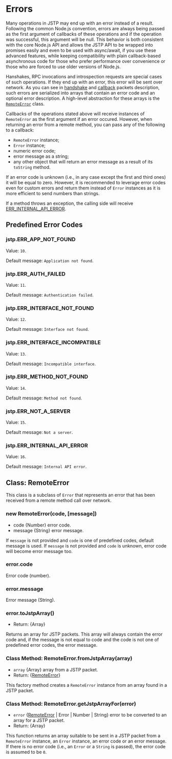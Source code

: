 # Errors

Many operations in JSTP may end up with an error instead of a result.  Following
the common Node.js convention, errors are always being passed as the first
argument of callbacks of these operations and if the operation was successful,
this argument will be null.  This behavior is both consistent with the core
Node.js API and allows the JSTP API to be wrapped into promises easily and even
to be used with async/await, if you use these advanced features, while keeping
compatibility with plain callback-based asynchronous code for those who prefer
performance over convenience or those who are forced to use older versions of
Node.js.

Hanshakes, RPC invocations and introspection requests are special cases of such
operations.  If they end up with an error, this error will be sent over
network.  As you can see in
[handshake](../protocol.md#handshake-packet-handshake) and
[callback](../protocol.md#remote-call-response-packet-callback) packets
description, such errors are serialized into arrays that contain an error code
and an optional error description. A high-level abstraction for these arrays is
the [`RemoteError`](#class-remoteerror) class.

Callbacks of the operations stated above will receive instances of `RemoteError`
as the first argument if an error occured. However, when returning an error
from a remote method, you can pass any of the following to a callback:

* `RemoteError` instance;
* `Error` instance;
* numeric error code;
* error message as a string;
* any other object that will return an error message as a result
  of its `toString` method.

If an error code is unknown (i.e., in any case except the first and third ones)
it will be equal to zero. However, it is recommended to leverage error codes
even for custom errors and return them instead of `Error` instances as it is
more efficient to send numbers than strings.

If a method throws an exception, the calling side will receive
[ERR_INTERNAL_API_ERROR](#jstperr_internal_api_error).

## Predefined Error Codes

### jstp.ERR_APP_NOT_FOUND

Value: `10`.

Default message: `Application not found`.

### jstp.ERR_AUTH_FAILED

Value: `11`.

Default message: `Authentication failed`.

### jstp.ERR_INTERFACE_NOT_FOUND

Value: `12`.

Default message: `Interface not found`.

### jstp.ERR_INTERFACE_INCOMPATIBLE

Value: `13`.

Default message: `Incompatible interface`.

### jstp.ERR_METHOD_NOT_FOUND

Value: `14`.

Default message: `Method not found`.

### jstp.ERR_NOT_A_SERVER

Value: `15`.

Default message: `Not a server`.

### jstp.ERR_INTERNAL_API_ERROR

Value: `16`.

Default message: `Internal API error`.

## Class: RemoteError

This class is a subclass of `Error` that represents an error that has been
received from a remote method call over network.

### new RemoteError(code, \[message\])

* code {Number} error code.
* message {String} error message.

If `message` is not provided and `code` is one of predefined codes, default
message is used. If `message` is not provided and `code` is unknown, error code
will become error message too.

### error.code

Error code (number).

### error.message

Error message (String).

### error.toJstpArray()

* Return: {Array}

Returns an array for JSTP packets. This array will always contain the error
code and, if the message is not equal to code and the code is not one of
predefined error codes, the error message.

### Class Method: RemoteError.fromJstpArray(array)

* `array` {Array} array from a JSTP packet.
* Return: {[RemoteError](#class-remoteerror)}

This factory method creates a `RemoteError` instance from an array found in a
JSTP packet.

### Class Method: RemoteError.getJstpArrayFor(error)

* `error` {[RemoteError](#class-remoteerror) | Error | Number | String}
  error to be converted to an array for a JSTP packet.
* Return: {Array}

This function returns an array suitable to be sent in a JSTP packet from a
`RemoteError` instance, an `Error` instance, an error code or an error message.
If there is no error code (i.e., an `Error` or a `String` is passed), the error
code is assumed to be `0`.
